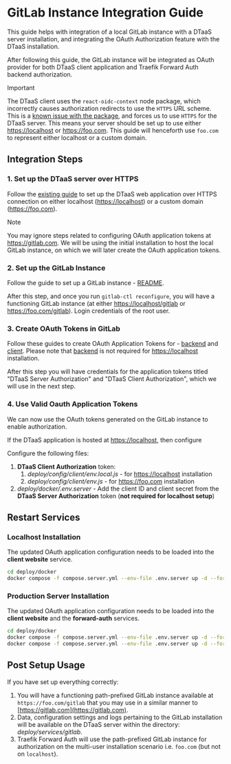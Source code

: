 # GitLab Instance Integration Guide

This guide helps with integration of a local GitLab instance with
a DTaaS server installation, and integrating the OAuth Authorization feature
with the DTaaS installation.

After following this guide, the GitLab instance will be integrated
as OAuth provider for both DTaaS client application and
Traefik Forward Auth backend authorization.

> [!IMPORTANT]
> The DTaaS client uses the `react-oidc-context` node package,
> which incorrectly causes authorization redirects to use the `HTTPS` URL
> scheme. This is a
> [known issue with the package](https://github.com/authts/react-oidc-context/issues/1288),
> and forces us to use `HTTPS` for the DTaaS server. This means your server
> should be set up to use either <https://localhost> or <https://foo.com>. This
> guide will henceforth use `foo.com` to represent either localhost or a custom
> domain.

## Integration Steps

### 1. Set up the DTaaS server over HTTPS

Follow the [existing guide](../../docker/README.md)
to set up the DTaaS web application over HTTPS connection on either
localhost (<https://localhost>) or a custom domain (<https://foo.com>).

> [!NOTE]
> You may ignore steps related to configuring OAuth application tokens
> at <https://gitlab.com>. We will be using the initial installation to host
> the local GitLab instance, on which we will later create the OAuth
> application tokens.

### 2. Set up the GitLab Instance

Follow the guide to set up a GitLab instance -
[README](./README.md).

After this step, and once you run `gitlab-ctl reconfigure`, you will have a
functioning GitLab instance (at either <https://localhost/gitlab>
or <https://foo.com/gitlab>).
Login credentials of the root user.

### 3. Create OAuth Tokens in GitLab

Follow these guides to create OAuth Application Tokens for -
[backend](../../../docs/admin/servers/auth.md) and
[client](../../../docs/admin/client/auth.md). Please note that
[backend](../../../docs/admin/servers/auth.md) is not required
for <https://localhost> installation.

After this step you will have credentials for the application tokens titled
"DTaaS Server Authorization" and "DTaaS Client Authorization", which we will use
in the next step.

### 4. Use Valid Oauth Application Tokens

We can now use the OAuth tokens generated on the GitLab instance to enable
authorization.

If the DTaaS application is hosted at <https://localhost>, then configure

Configure the following files:

1. **DTaaS Client Authorization** token:
   1. _deploy/config/client/env.local.js_ - for <https://localhost>
      installation
   1. _deploy/config/client/env.js_ -  for <https://foo.com>
      installation
1. _deploy/docker/.env.server_ - Add the client ID and client secret from the
   **DTaaS Server Authorization** token (**not required for localhost setup**)

## Restart Services

### Localhost Installation

The updated OAuth application configuration needs to be loaded into
the **client website** service.

```sh
cd deploy/docker
docker compose -f compose.server.yml --env-file .env.server up -d --force-recreate client
```

### Production Server Installation

The updated OAuth application configuration needs to be loaded into
the **client website** and the **forward-auth** services.

```sh
cd deploy/docker
docker compose -f compose.server.yml --env-file .env.server up -d --force-recreate client
docker compose -f compose.server.yml --env-file .env.server up -d --force-recreate traefik-forward-auth
```

## Post Setup Usage

If you have set up everything correctly:

1. You will have a functioning path-prefixed GitLab instance available at
   `https://foo.com/gitlab` that you may use in a similar manner to
   [https://gitlab.com](https://gitlab.com).
1. Data, configuration settings and logs pertaining to the GitLab installation
   will be available on the DTaaS server within the directory:
   _deploy/services/gitlab_.
1. Traefik Forward Auth will use the path-prefixed GitLab instance for
   authorization on the multi-user installation scenario i.e.
   `foo.com` (but not on `localhost`).
